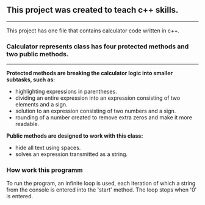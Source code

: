 ## This project was created to teach c++ skills.
---

This project has one file that contains calculator code written in c++.

### Calculator represents class has four protected methods and two public methods.
---
__Protected methods are breaking the calculator logic into smaller subtasks, such as:__

- highlighting expressions in parentheses.
- dividing an entire expression into an expression consisting of two elements and a sign.
- solution to an expression consisting of two numbers and a sign.
- rounding of a number created to remove extra zeros and make it more readable.

__Public methods are designed to work with this class:__

- hide all text using spaces.
- solves an expression transmitted as a string.

### How work this programm

To run the program, an infinite loop is used, each iteration of which a string from the console is entered into the 'start' method. The loop stops when '0' is entered.
